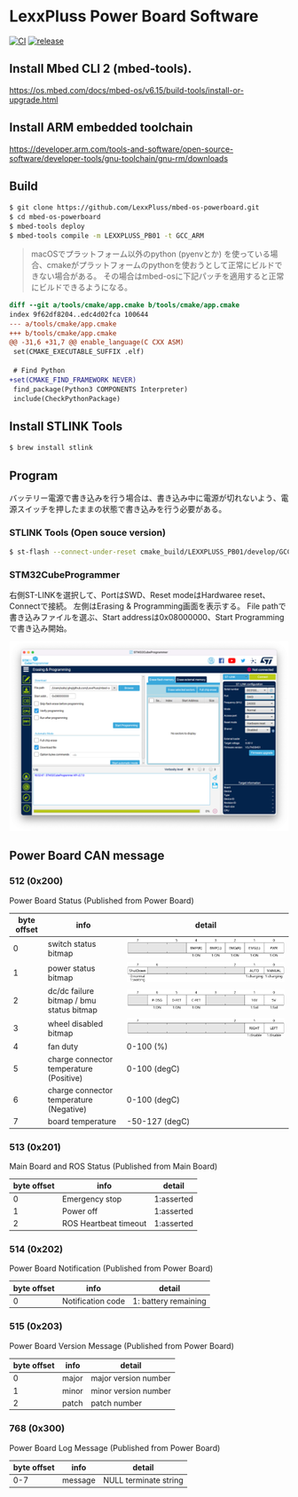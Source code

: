 # LexxPluss Power Board Software

[![CI](https://github.com/LexxPluss/mbed-os-powerboard/actions/workflows/main.yml/badge.svg)](https://github.com/LexxPluss/mbed-os-powerboard/actions/workflows/main.yml)
[![release](https://github.com/LexxPluss/mbed-os-powerboard/actions/workflows/release.yml/badge.svg)](https://github.com/LexxPluss/mbed-os-powerboard/actions/workflows/release.yml)

## Install Mbed CLI 2 (mbed-tools).
https://os.mbed.com/docs/mbed-os/v6.15/build-tools/install-or-upgrade.html

## Install ARM embedded toolchain
https://developer.arm.com/tools-and-software/open-source-software/developer-tools/gnu-toolchain/gnu-rm/downloads

## Build

```bash
$ git clone https://github.com/LexxPluss/mbed-os-powerboard.git
$ cd mbed-os-powerboard
$ mbed-tools deploy
$ mbed-tools compile -m LEXXPLUSS_PB01 -t GCC_ARM
```

> macOSでプラットフォーム以外のpython (pyenvとか) を使っている場合、cmakeがプラットフォームのpythonを使おうとして正常にビルドできない場合がある。
> その場合はmbed-osに下記パッチを適用すると正常にビルドできるようになる。

```diff
diff --git a/tools/cmake/app.cmake b/tools/cmake/app.cmake
index 9f62df8204..edc4d02fca 100644
--- a/tools/cmake/app.cmake
+++ b/tools/cmake/app.cmake
@@ -31,6 +31,7 @@ enable_language(C CXX ASM)
 set(CMAKE_EXECUTABLE_SUFFIX .elf)
 
 # Find Python
+set(CMAKE_FIND_FRAMEWORK NEVER)
 find_package(Python3 COMPONENTS Interpreter)
 include(CheckPythonPackage)
```

## Install STLINK Tools

```bash
$ brew install stlink
```

## Program

バッテリー電源で書き込みを行う場合は、書き込み中に電源が切れないよう、電源スイッチを押したままの状態で書き込みを行う必要がある。

### STLINK Tools (Open souce version)

```bash
$ st-flash --connect-under-reset cmake_build/LEXXPLUSS_PB01/develop/GCC_ARM/mbed-os-powerboard.bin 0x8000000
```

### STM32CubeProgrammer

右側ST-LINKを選択して、PortはSWD、Reset modeはHardwaree reset、Connectで接続。
左側はErasing & Programming画面を表示する。
File pathで書き込みファイルを選ぶ、Start addressは0x08000000、Start Programmingで書き込み開始。

![cubeprogrammer](docs/cubeprogrammer.png)

## Power Board CAN message

### 512 (0x200)

Power Board Status (Published from Power Board)

| byte offset | info | detail |
|---|---|---|
| 0 | switch status bitmap | ![switch_status](docs/0_switch_status.svg) |
| 1 | power status bitmap | ![charging_status](docs/1_charging_status.svg) |
| 2 | dc/dc failure bitmap / bmu status bitmap | ![dcdc_bmu](docs/2_dcdc_bmu.svg) |
| 3 | wheel disabled bitmap | ![wheel_status](docs/3_wheel_disable.svg) |
| 4 | fan duty | 0-100 (%) |
| 5 | charge connector temperature (Positive) | 0-100 (degC) |
| 6 | charge connector temperature (Negative) | 0-100 (degC) |
| 7 | board temperature | -50-127 (degC) |

### 513 (0x201)

Main Board and ROS Status (Published from Main Board)

| byte offset | info | detail |
|---|---|---|
| 0 | Emergency stop | 1:asserted |
| 1 | Power off | 1:asserted |
| 2 | ROS Heartbeat timeout | 1:asserted |

### 514 (0x202)

Power Board Notification (Published from Power Board)

| byte offset | info | detail |
|---|---|---|
| 0 | Notification code | 1: battery remaining |

### 515 (0x203)

Power Board Version Message (Published from Power Board)

| byte offset | info | detail |
|---|---|---|
| 0 | major | major version number |
| 1 | minor | minor version number |
| 2 | patch | patch number |

### 768 (0x300)

Power Board Log Message (Published from Power Board)

| byte offset | info | detail |
|---|---|---|
| 0-7 | message | NULL terminate string |
